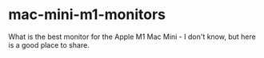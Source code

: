 # mac-mini-m1-monitors
What is the best monitor for the Apple M1 Mac Mini - I don't know, but here is a good place to share.
